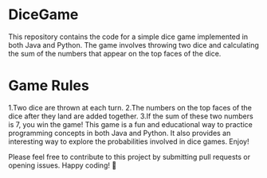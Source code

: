 # DiceGame
This repository contains the code for a simple dice game implemented in both Java and Python. The game involves throwing two dice and calculating the sum of the numbers that appear on the top faces of the dice.
# Game Rules
1.Two dice are thrown at each turn.
2.The numbers on the top faces of the dice after they land are added together.
3.If the sum of these two numbers is 7, you win the game!
This game is a fun and educational way to practice programming concepts in both Java and Python. It also provides an interesting way to explore the probabilities involved in dice games. Enjoy!

Please feel free to contribute to this project by submitting pull requests or opening issues. Happy coding! 🎲
